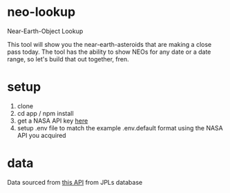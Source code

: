# neo-lookup
Near-Earth-Object Lookup

This tool will show you the near-earth-asteroids that are making a close pass today. The tool has the ability to show NEOs for any date or a date range, so let's build that out together, fren.

# setup
1. clone
2. cd app / npm install
3. get a NASA API key [here](https://api.nasa.gov/index.html#apply-for-an-api-key)
4. setup .env file to match the example .env.default format using the NASA API you acquired

# data
Data sourced from [this API](https://api.nasa.gov/api.html#NeoWS) from JPLs database
